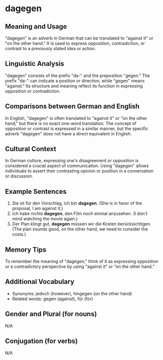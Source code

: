 # dagegen
## Meaning and Usage
"dagegen" is an adverb in German that can be translated to "against it" or "on the other hand." It is used to express opposition, contradiction, or contrast to a previously stated idea or action.

## Linguistic Analysis
"dagegen" consists of the prefix "da-" and the preposition "gegen." The prefix "da-" can indicate a position or direction, while "gegen" means "against." Its structure and meaning reflect its function in expressing opposition or contradiction.

## Comparisons between German and English
In English, "dagegen" is often translated to "against it" or "on the other hand," but there is no exact one-word translation. The concept of opposition or contrast is expressed in a similar manner, but the specific adverb "dagegen" does not have a direct equivalent in English.

## Cultural Context
In German culture, expressing one's disagreement or opposition is considered a crucial aspect of communication. Using "dagegen" allows individuals to assert their contrasting opinion or position in a conversation or discussion.

## Example Sentences
1. Sie ist für den Vorschlag, ich bin **dagegen**. (She is in favor of the proposal, I am against it.)
2. Ich habe nichts **dagegen**, den Film noch einmal anzusehen. (I don't mind watching the movie again.)
3. Der Plan klingt gut, **dagegen** müssen wir die Kosten berücksichtigen. (The plan sounds good, on the other hand, we need to consider the costs.)

## Memory Tips
To remember the meaning of "dagegen," think of it as expressing opposition or a contradictory perspective by using "against it" or "on the other hand."

## Additional Vocabulary
- Synonyms: jedoch (however), hingegen (on the other hand)
- Related words: gegen (against), für (for)

## Gender and Plural (for nouns)
N/A

## Conjugation (for verbs)
N/A